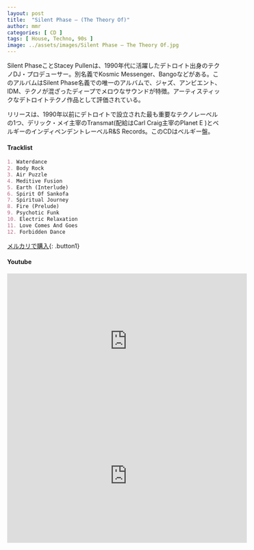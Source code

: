 ```yaml
---
layout: post
title:  "Silent Phase – (The Theory Of)"
author: mmr
categories: [ CD ]
tags: [ House, Techno, 90s ]
image: ../assets/images/Silent Phase – The Theory Of.jpg
---
```


Silent PhaseことStacey Pullenは、1990年代に活躍したデトロイト出身のテクノDJ・プロデューサー。別名義でKosmic Messenger、Bangoなどがある。このアルバムはSilent Phase名義での唯一のアルバムで、ジャズ、アンビエント、IDM、テクノが混ざったディープでメロウなサウンドが特徴。アーティスティックなデトロイトテクノ作品として評価されている。

リリースは、1990年以前にデトロイトで設立された最も重要なテクノレーベルの1つ、デリック・メイ主宰のTransmat(配給はCarl Craig主宰のPlanet E )とベルギーのインディペンデントレーベルR&S Records。このCDはベルギー盤。

#### Tracklist
```md
1. Waterdance
2. Body Rock
3. Air Puzzle
4. Meditive Fusion
5. Earth (Interlude)
6. Spirit Of Sankofa
7. Spiritual Journey
8. Fire (Prelude)
9. Psychotic Funk
10. Electric Relaxation
11. Love Comes And Goes
12. Forbidden Dance
```

[メルカリで購入](https://jp.mercari.com/item/m45830593749?afid=6142608987){: .button1}

#### Youtube
<iframe width="560" height="315" src="https://www.youtube.com/embed/k6zY9Ae1qlI?si=307o2Nr5nDR0jv-a" title="YouTube video player" frameborder="0" allow="accelerometer; autoplay; clipboard-write; encrypted-media; gyroscope; picture-in-picture; web-share" referrerpolicy="strict-origin-when-cross-origin" allowfullscreen></iframe>

<iframe width="560" height="315" src="https://www.youtube.com/embed/F68WEzlgnqo?si=zO-u_ZA_Gy0hSxrF" title="YouTube video player" frameborder="0" allow="accelerometer; autoplay; clipboard-write; encrypted-media; gyroscope; picture-in-picture; web-share" referrerpolicy="strict-origin-when-cross-origin" allowfullscreen></iframe>